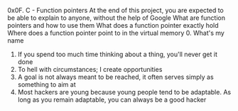 0x0F. C - Function pointers
At the end of this project, you are expected to be able to explain to anyone, without the help of Google
What are function pointers and how to use them
What does a function pointer exactly hold
Where does a function pointer point to in the virtual memory
0. What's my name
1. If you spend too much time thinking about a thing, you'll never get it done
2. To hell with circumstances; I create opportunities
3. A goal is not always meant to be reached, it often serves simply as something to aim at
4. Most hackers are young because young people tend to be adaptable. As long as you remain adaptable, you can always be a good hacker

